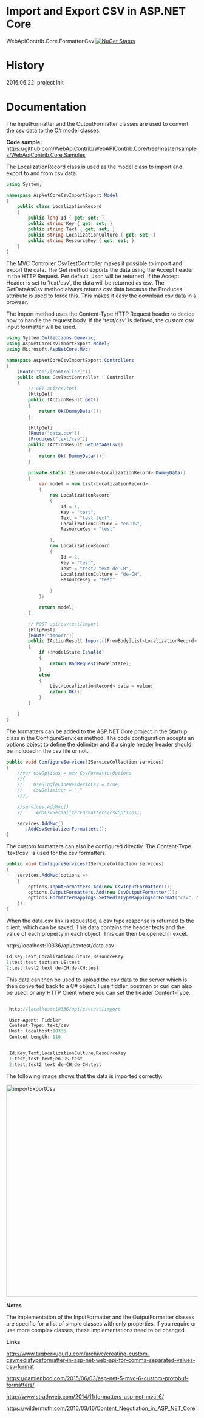 # Import and Export CSV in ASP.NET Core

WebApiContrib.Core.Formatter.Csv [![NuGet Status](http://img.shields.io/nuget/v/WebApiContrib.Core.Formatter.Csv.svg?style=flat-square)](https://www.nuget.org/packages/WebApiContrib.Core.Formatter.Csv/)

# History

2016.06.22: project init

# Documentation

The InputFormatter and the OutputFormatter classes are used to convert the csv data to the C# model classes. 

<strong>Code sample: </strong> https://github.com/WebApiContrib/WebAPIContrib.Core/tree/master/samples/WebApiContrib.Core.Samples

The LocalizationRecord class is used as the model class to import and export to and from csv data.

```csharp
using System;

namespace AspNetCoreCsvImportExport.Model
{
    public class LocalizationRecord
    {
        public long Id { get; set; }
        public string Key { get; set; }
        public string Text { get; set; }
        public string LocalizationCulture { get; set; }
        public string ResourceKey { get; set; }
    }
}
```

The MVC Controller CsvTestController  makes it possible to import and export the data. The Get method exports the data using the Accept header in the HTTP Request. Per default, Json will be returned. If the Accept Header is set to 'text/csv', the data will be returned as csv. The GetDataAsCsv method always returns csv data because the Produces attribute is used to force this. This makes it easy the download csv data in a browser. 

The Import method uses the Content-Type HTTP Request header to decide how to handle the request body. If the 'text/csv' is defined, the custom csv input formatter will be used.

```csharp
using System.Collections.Generic;
using AspNetCoreCsvImportExport.Model;
using Microsoft.AspNetCore.Mvc;

namespace AspNetCoreCsvImportExport.Controllers
{
    [Route("api/[controller]")]
    public class CsvTestController : Controller
    {
        // GET api/csvtest
        [HttpGet]
        public IActionResult Get()
        {
            return Ok(DummyData());
        }

        [HttpGet]
        [Route("data.csv")]
        [Produces("text/csv")]
        public IActionResult GetDataAsCsv()
        {
            return Ok( DummyData());
        }

        private static IEnumerable<LocalizationRecord> DummyData()
        {
            var model = new List<LocalizationRecord>
            {
                new LocalizationRecord
                {
                    Id = 1,
                    Key = "test",
                    Text = "test text",
                    LocalizationCulture = "en-US",
                    ResourceKey = "test"

                },
                new LocalizationRecord
                {
                    Id = 2,
                    Key = "test",
                    Text = "test2 text de-CH",
                    LocalizationCulture = "de-CH",
                    ResourceKey = "test"

                }
            };

            return model;
        }

        // POST api/csvtest/import
        [HttpPost]
        [Route("import")]
        public IActionResult Import([FromBody]List<LocalizationRecord> value)
        {
            if (!ModelState.IsValid)
            {
                return BadRequest(ModelState);
            }
            else
            {
                List<LocalizationRecord> data = value;
                return Ok();
            }
        }

    }
}

```

The formatters can be added to the ASP.NET Core project in the Startup class in the ConfigureServices method. The code configuration accepts an options object to define the delimiter and if a single header header should be included in the csv file or not.

```csharp
public void ConfigureServices(IServiceCollection services)
{
	//var csvOptions = new CsvFormatterOptions
	//{
	//    UseSingleLineHeaderInCsv = true,
	//    CsvDelimiter = ","
	//};

	//services.AddMvc()
	//    .AddCsvSerializerFormatters(csvOptions);

	services.AddMvc()
	   .AddCsvSerializerFormatters();
}
```

The custom formatters can also be configured directly. The Content-Type 'text/csv' is used for the csv formatters. 

```csharp
public void ConfigureServices(IServiceCollection services)
{
    services.AddMvc(options =>
    {
        options.InputFormatters.Add(new CsvInputFormatter());
        options.OutputFormatters.Add(new CsvOutputFormatter());
        options.FormatterMappings.SetMediaTypeMappingForFormat("csv", MediaTypeHeaderValue.Parse("text/csv"));
    });
}
```

When the data.csv link is requested, a csv type response is returned to the client, which can be saved. This data contains the header texts and the value of each property in each object. This can then be opened in excel.

http://localhost:10336/api/csvtest/data.csv

```csharp
Id;Key;Text;LocalizationCulture;ResourceKey
1;test;test text;en-US;test
2;test;test2 text de-CH;de-CH;test
```

This data can then be used to upload the csv data to the server which is then converted back to a C# object. I use fiddler, postman or curl can also be used, or any HTTP Client where you can set the header Content-Type.

```csharp

 http://localhost:10336/api/csvtest/import 

 User-Agent: Fiddler 
 Content-Type: text/csv 
 Host: localhost:10336 
 Content-Length: 110 


 Id;Key;Text;LocalizationCulture;ResourceKey 
 1;test;test text;en-US;test 
 2;test;test2 text de-CH;de-CH;test 

```

The following image shows that the data is imported correctly.


<img src="https://damienbod.files.wordpress.com/2016/06/importexportcsv.png" alt="importExportCsv" width="598" height="558" class="alignnone size-full wp-image-6742" />

<strong>Notes</strong>

The implementation of the InputFormatter and the OutputFormatter classes are specific for a list of simple classes with only properties. If you require or use more complex classes, these implementations need to be changed.

<strong>Links</strong>

http://www.tugberkugurlu.com/archive/creating-custom-csvmediatypeformatter-in-asp-net-web-api-for-comma-separated-values-csv-format

https://damienbod.com/2015/06/03/asp-net-5-mvc-6-custom-protobuf-formatters/

http://www.strathweb.com/2014/11/formatters-asp-net-mvc-6/

https://wildermuth.com/2016/03/16/Content_Negotiation_in_ASP_NET_Core
